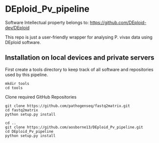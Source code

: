 # DEploid_Pv_pipeline
Software Intellectual property belongs to: https://github.com/DEploid-dev/DEploid

This repo is just a user-friendly wrapper for analysing P. vivax data using DEploid software.

## Installation on local devices and private servers
First create a tools directory to keep track of all software and repositories used by this pipeline.

    mkdir tools
    cd tools

Clone required GitHub Repositories

    git clone https://github.com/pathogenseq/fastq2matrix.git
    cd fastq2matrix
    python setup.py install

    cd ..
    git clone https://github.com/aosborne13/DEploid_Pv_pipeline.git
    cd DEploid_Pv_pipeline
    python setup.py install

